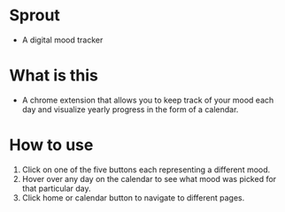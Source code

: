 # Sprout
- A digital mood tracker

# What is this

- A chrome extension that allows you to keep track of your mood each day and visualize yearly progress in the form of a calendar.

# How to use

1. Click on one of the five buttons each representing a different mood.
2. Hover over any day on the calendar to see what mood was picked for that particular day.
3. Click home or calendar button to navigate to different pages.

